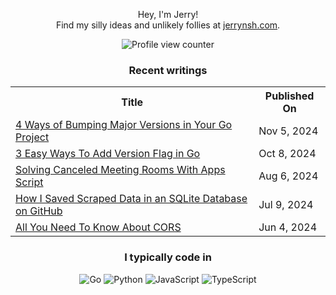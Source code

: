 <div align="center">

Hey, I'm Jerry!<br>
Find my silly ideas and unlikely follies at <a href="https://jerrynsh.com/" rel="me">jerrynsh.com</a>.

![Profile view counter](https://komarev.com/ghpvc/?username=ngshiheng&style=flat&abbreviated=true&color=2666CF)

### Recent writings

<table>
  <tr><th>Title</th><th>Published On</th></tr>
  <!-- BLOG-POST-LIST:START --><tr><td><a href="https://jerrynsh.com/4-ways-of-bumping-go-major-version/">4 Ways of Bumping Major Versions in Your Go Project</a></td><td>Nov 5, 2024</td></tr><tr><td><a href="https://jerrynsh.com/3-easy-ways-to-add-version-flag-in-go/">3 Easy Ways To Add Version Flag in Go</a></td><td>Oct 8, 2024</td></tr><tr><td><a href="https://jerrynsh.com/google-kept-declining-my-meeting-room-heres-how-i-fix-it/">Solving Canceled Meeting Rooms With Apps Script</a></td><td>Aug 6, 2024</td></tr><tr><td><a href="https://jerrynsh.com/how-i-saved-scraped-data-in-an-sqlite-database-on-github/">How I Saved Scraped Data in an SQLite Database on GitHub</a></td><td>Jul 9, 2024</td></tr><tr><td><a href="https://jerrynsh.com/all-you-need-to-know-about-cors/">All You Need To Know About CORS</a></td><td>Jun 4, 2024</td></tr><!-- BLOG-POST-LIST:END -->
</table>

### I typically code in

![Go](https://img.shields.io/badge/Code-Go-informational?style=flat&logo=go&logoColor=white&color=2666CF)
![Python](https://img.shields.io/badge/Code-Python-informational?style=flat&logo=python&logoColor=white&color=2666CF)
![JavaScript](https://img.shields.io/badge/Code-JavaScript-informational?style=flat&logo=javascript&logoColor=white&color=2666CF)
![TypeScript](https://img.shields.io/badge/Code-TypeScript-informational?style=flat&logo=typescript&logoColor=white&color=2666CF)

</div>
